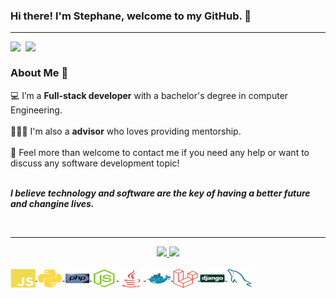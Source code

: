 ### Hi there! I'm Stephane, welcome to my GitHub. 🌱

<hr />

<a href="https://www.linkedin.com/in/moyo-tassimo-stephane/">
  <img align="left" width="24px" src="https://cdn.jsdelivr.net/npm/simple-icons@v3/icons/linkedin.svg"  />
</a>
<a href="mailto:moyo.stephane@gmail.com">
  <img align="left" width="26px" src="https://cdn.jsdelivr.net/npm/simple-icons@v3/icons/gmail.svg" />
</a>

<br/>


### About Me 🚀
💻 I’m a **Full-stack developer** with a bachelor's degree in computer Engineering. </br> </br>
👨🏼‍💻 I'm also a **advisor** who loves providing mentorship. </br></br>
💬 Feel more than welcome to contact me if you need any help or want to discuss any software development topic! </br></br>
   
 <b><i>I believe technology and software are the key of having a better future and changine lives. 
    
<br/>
<hr />
  
  <div align="center">
  <a href="https://github.com/Steco17">
  <img height="180em" src="https://github-readme-stats.vercel.app/api?username=Steco17&show_icons=true&theme=gradient&include_all_commits=true&count_private=true"/>
  <img height="180em" src="https://github-readme-stats.vercel.app/api/top-langs/?username=Steco17&layout=compact&langs_count=7&theme=gradient"/>
</div>

<div style="display: inline_block"><br>
  <img align="center" alt="js" height="30" width="40" src="https://raw.githubusercontent.com/devicons/devicon/master/icons/javascript/javascript-plain.svg">
  <img align="center" alt="python" height="30" width="40" src="https://raw.githubusercontent.com/devicons/devicon/master/icons/python/python-plain.svg">
  <img align="center" alt="php" height="30" width="40" src="https://raw.githubusercontent.com/devicons/devicon/master/icons/php/php-original.svg">
  <img align="center" alt="Node" height="30" width="40" src="https://raw.githubusercontent.com/devicons/devicon/master/icons/nodejs/nodejs-original.svg">
  <img align="center" alt="Java" height="30" width="40" src="https://raw.githubusercontent.com/devicons/devicon/master/icons/java/java-plain.svg">
  <img align="center" alt="Docker" height="30" width="40" src="https://raw.githubusercontent.com/devicons/devicon/master/icons/docker/docker-original.svg">
   <img align="center" alt="Docker" height="30" width="40" src="https://raw.githubusercontent.com/devicons/devicon/master/icons/laravel/laravel-original.svg">
   <img align="center" alt="django" height="30" width="40" src="https://raw.githubusercontent.com/devicons/devicon/master/icons/django/django-original.svg">
  

  <img align="center" alt="MySQL" height="30" width="40" src="https://raw.githubusercontent.com/devicons/devicon/master/icons/mysql/mysql-original.svg">
                                                              
</div>

